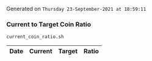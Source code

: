 Generated on `Thursday 23-September-2021 at 18:59:11`

### Current to Target Coin Ratio
`current_coin_ratio.sh`

Date|Current|Target|Ratio
---|---|---|---
